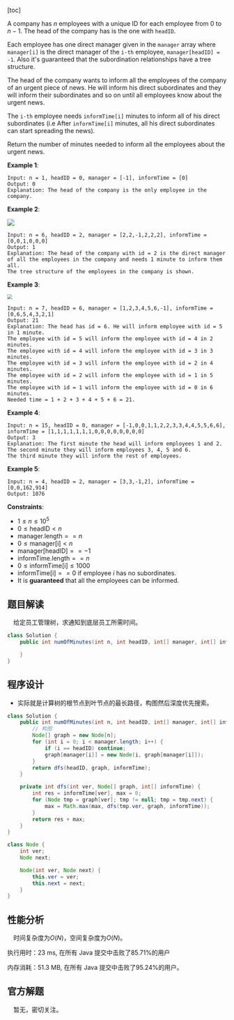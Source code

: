 [toc]

A company has $n$ employees with a unique ID for each employee from $0$ to $n - 1$. The head of the company has is the one with `headID`.

Each employee has one direct manager given in the `manager` array where `manager[i]` is the direct manager of the `i-th` employee, `manager[headID] = -1`. Also it's guaranteed that the subordination relationships have a tree structure.

The head of the company wants to inform all the employees of the company of an urgent piece of news. He will inform his direct subordinates and they will inform their subordinates and so on until all employees know about the urgent news.

The `i-th` employee needs `informTime[i]` minutes to inform all of his direct subordinates (i.e After `informTime[i]` minutes, all his direct subordinates can start spreading the news).

Return the number of minutes needed to inform all the employees about the urgent news.

 

**Example 1**:

```
Input: n = 1, headID = 0, manager = [-1], informTime = [0]
Output: 0
Explanation: The head of the company is the only employee in the company.
```

**Example 2**:

<img src="..\images\#1376_exp1.png"  />

```
Input: n = 6, headID = 2, manager = [2,2,-1,2,2,2], informTime = [0,0,1,0,0,0]
Output: 1
Explanation: The head of the company with id = 2 is the direct manager of all the employees in the company and needs 1 minute to inform them all.
The tree structure of the employees in the company is shown.
```

**Example 3**:

<img src="..\images\#1376_exp2.png" style="zoom: 67%;" />

```
Input: n = 7, headID = 6, manager = [1,2,3,4,5,6,-1], informTime = [0,6,5,4,3,2,1]
Output: 21
Explanation: The head has id = 6. He will inform employee with id = 5 in 1 minute.
The employee with id = 5 will inform the employee with id = 4 in 2 minutes.
The employee with id = 4 will inform the employee with id = 3 in 3 minutes.
The employee with id = 3 will inform the employee with id = 2 in 4 minutes.
The employee with id = 2 will inform the employee with id = 1 in 5 minutes.
The employee with id = 1 will inform the employee with id = 0 in 6 minutes.
Needed time = 1 + 2 + 3 + 4 + 5 + 6 = 21.
```

**Example 4**:

```
Input: n = 15, headID = 0, manager = [-1,0,0,1,1,2,2,3,3,4,4,5,5,6,6], informTime = [1,1,1,1,1,1,1,0,0,0,0,0,0,0,0]
Output: 3
Explanation: The first minute the head will inform employees 1 and 2.
The second minute they will inform employees 3, 4, 5 and 6.
The third minute they will inform the rest of employees.
```

**Example 5**:

```
Input: n = 4, headID = 2, manager = [3,3,-1,2], informTime = [0,0,162,914]
Output: 1076
```



**Constraints**:

* $1 \le n \le 10^5$
* $0 \le \text{headID} < n$
* $\text{manager.length} == n$
* $0 \le \text{manager[i]} < n$
* $\text{manager[headID]} == -1$
* $\text{informTime.length} == n$
* $0 \le \text{informTime[i]} \le 1000$
* $\text{informTime[i]} == 0$ if employee $i$ has no subordinates.
* It is **guaranteed** that all the employees can be informed.



## 题目解读

&emsp;给定员工管理树，求通知到底层员工所需时间。

```java
class Solution {
    public int numOfMinutes(int n, int headID, int[] manager, int[] informTime) {

    }
}
```

## 程序设计

* 实际就是计算树的根节点到叶节点的最长路径，构图然后深度优先搜索。

```java
class Solution {
    public int numOfMinutes(int n, int headID, int[] manager, int[] informTime) {
        // 构图
        Node[] graph = new Node[n];
        for (int i = 0; i < manager.length; i++) {
            if (i == headID) continue;
            graph[manager[i]] = new Node(i, graph[manager[i]]);
        }
        return dfs(headID, graph, informTime);
    }

    private int dfs(int ver, Node[] graph, int[] informTime) {
        int res = informTime[ver], max = 0;
        for (Node tmp = graph[ver]; tmp != null; tmp = tmp.next) {
            max = Math.max(max, dfs(tmp.ver, graph, informTime));
        }
        return res + max;
    }
}

class Node {
    int ver;
    Node next;

    Node(int ver, Node next) {
        this.ver = ver;
        this.next = next;
    }
}
```

## 性能分析

&emsp;时间复杂度为$O(N)$，空间复杂度为$O(N)$。

执行用时：23 ms, 在所有 Java 提交中击败了85.71%的用户

内存消耗：51.3 MB, 在所有 Java 提交中击败了95.24%的用户。

## 官方解题

&emsp;暂无，密切关注。